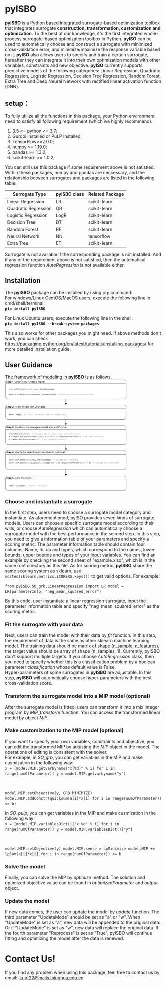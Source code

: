 # pyISBO
**pyISBO** is a Python based integrated surrogate-based optimization toolbox that integrates surrogate **construction, transformation, customization and optimization**. To the best of our knowledge, it's the first integrated whole-process surrogate-based optimization toolbox in Python. **pyISO** can be used to automatically choose and construct a surrogate with minimized cross-validation error, and minimize/maximize the response variable based on it. **pyISO** also allows users to specify and train a certain surrogate, hereafter they can integrate it into their own optimization models with other variables, constraints and new objective. **pyISO** currently supports predictive models of the following categories: Linear Regression, Quadratic Regression, Logistic Regression, Decision Tree Regression, Random Forest, Extra Tree and Deep Neural Network with rectified linear activation function (DNN). 

## setup：  
To fully utilize all the functions in this package, your Python environment need to satisfy all following requirement (which we highly recommend).
1. 3.5 <= python <= 3.7;  
2. Gurobi installed or PuLP installed;  
3. TensorFlow>=2.0.0;    
4. numpy >= 1.19.0;  
5. pandas >= 1.3.0;  
6. scikit-learn >= 1.0.2;  

You can still use this package if some requirement above is not satistied. Within these packages, numpy and pandas are neccessary, and the relationship between surrogates and packages are listed in the following table.

| Surrogate Type | **pyISBO** class | Related Package |
|----|----|----|
| Linear Regression | LR | scikit-learn |
| Quadratic Regression | QR | scikit-learn |
| Logistic Regression | LogR | scikit-learn |
| Decision Tree | DT | scikit-learn |
| Random Forest | RF | scikit-learn |
| Neural Network | NN | tensorflow |
| Extra Tree  | ET | scikit-learn |

Surrogate is not available if the corresponding package is not installed. And if any of the requirement above is not satisfied, then the automatical regression function *AutoRegression* is not available either. 

## Installation
The **pyISBO** package can be installed by using <code>pip</code> command:  
For windows/Linux CentOS/MacOS users, execute the following line in cmd/shell/terminal:  
**`pip install pyISBO`**  

For Linux Ubuntu users, execute the following line in the shell:  
**`pip install pyISBO --break-system-packages`**  

This also works for other packages you might need. If above methods don't work, you can check https://packaging.python.org/en/latest/tutorials/installing-packages/ for more detailed installation guide.

## User Guidance
The framework of modeling in **pyISBO** is as follows.  
<img src="images/steps%20of%20pyISO%20implementation.jpg" width = "388" height = "355.5" alt="" align=center />

### Choose and instantiate a surrogate
In the first step, users need to choose a surrogate model category and instantiate. As aforementioned, pyISO provides seven kinds of surrogate models. Users can choose a specific surrogate model according to their wills, or choose *AutoRegression* which can automatically choose a surrogate model with the best performance in the second step. In this step, you need to give a information table of your parameters and specify a scoring metric. The parameter information table should contain four columns: Name, lb, ub and types, which correspond to the names, lower bounds, upper bounds and types of your input variables. You can find an example by checking the second sheet of "example.xlsx", which is in the same root directory as this file. As for scoring metric, **pyISBO** share the same scoring system as sklearn, use <code>sorted(sklearn.metrics.SCORERS.keys())</code> to get valid options. For example:  

<code>from pyISBO.SO_grb.LinearRegression import LR
model = LR(parameterInfo, "neg_mean_squared_error")
</code>

By this code, user instantiate a linear regression surrogate, input the parameter information table and specify "neg_mean_squared_error" as the scoring metric.

### Fit the surrogate with your data
Next, users can train the model with their data by *fit* function. In this step, the requirement of data is the same as other sklearn machine learning model. The training data should be matrix of shape (n_sample, n_features), the target value should be array of shape  (n_samples, 1). Currently, pyISBO don't support multiple targets. If you choose *AutoRegression* class, then you need to specify whether this is a classification problem by a boolean parameter *classification* whose default value is False.  
Hyper-parameters of some surrogates in **pyISBO** are adjustable. In this step, **pyISBO** will automatically choose hyper-parameters with the best cross-validation score.

### Transform the surrogate model into a MIP model (optional)
After the surrogate model is fitted, users can transform it into a mix integer program by *MIP_transform* function. You can access the transformed linear model by object *MIP*.

### Make customization to the MIP model (optional)
If you want to specify your own variables, constraints and objective, you can edit the transformed MIP by adjusting the *MIP* object in the model. The operations of editing is consistent with the solver.  
For example, in *SO_grb*, you can get variables in the MIP and make cusmization in the following way:  
<code>x = [model.MIP.getvarbyname("x[%d]" % i) for i in range(numOfParameter)]
y = model.MIP.getvarbyname("y")

model.MIP.setObjective(y, GRB.MINIMIZE)
model.MIP.addConstr(quicksum(a[i]*x[i] for i in range(numOfParameter)) <= b)
</code>

In *SO_pulp*, you can get variables in the MIP and make cusmization in the following way:  
<code>x = [model.MIP.variablesDict()["x_%d" % i] for i in range(numOfParameter)]
y = model.MIP.variablesDict()["y"]

model.MIP.setObjective(y)
model.MIP.sense = LpMinimize
model.MIP += lpSum(a[i]*x[i] for i in range(numOfParameter)) <= b
</code>

### Solve the model
Finally, you can solve the MIP by *optimize* method. The solution and optimized objective value can be found in *optimizedParameter* and *output* object.

### Update the model
If new data comes, the user can update the model by *update* function. The third parameter "UpdateMode" should be set as "a" or "w". When "UpdateMode" is set as "a", new data will be appended to the original data. Or if "UpdateMode" is set as "w", new data will replace the original data. If the fourth parameter "Reprocess" is set as "True", pyISBO will continue fitting and optimizing the model after the data is renewed.

# Contact Us!
If you find any problem when using this package, feel free to contact us by email: liu-xt22@mails.tsinghua.edu.cn

